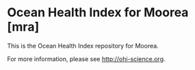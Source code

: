 # Ocean Health Index for Moorea [mra]

This is the Ocean Health Index repository for Moorea. 

For more information, please see http://ohi-science.org.
